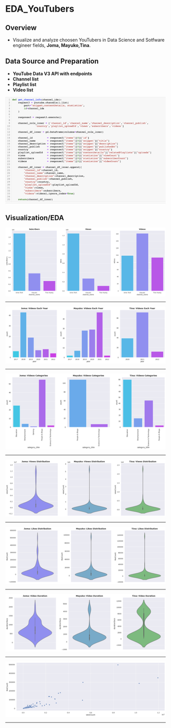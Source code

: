 # EDA_YouTubers

## Overview

* Visualize and analyze choosen YouTubers in Data Science and Sotfware engineer fields, **Joma, Mayuko,Tina**.

## Data Source and Preparation

* **YouTube Data V3 API with endpoints** 
* **Channel list**
* **Playlist list**
* **Video list**

![png](images/channel_list_code.png)

## Visualization/EDA


![png](images/channels_info.png)
___
![png](images/video_each_year.png)
___

![png](images/video_categories.png)
___

![png](images/viewcounts.png)
___

![png](images/likecounts.png)
___

![png](images/video_duration.png)
___

![png](images/view_like_scatter.png)
___
